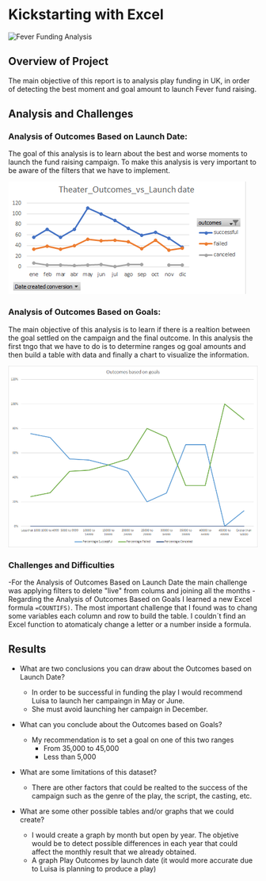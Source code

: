 # Kickstarting with Excel

![Fever Funding Analysis](https://guiauniversitaria.mx/en-el-dia-mundial-del-teatro-las-10-obras-de-teatro-mas-exitosas-de-la-historia/)

## Overview of Project

The main objective of this report is to analysis play funding in UK, in order of detecting the best moment and goal amount to launch Fever fund raising.

## Analysis and Challenges

### Analysis of Outcomes Based on Launch Date: 

The goal of this analysis is to learn about the best and worse moments to launch the fund raising campaign. To make this analysis is very important to be aware of the filters that we have to implement. 

![Analysis of Outcomes Based on Launch Date](https://github.com/FernandoLaguna/kickstarteranalysis/blob/main/Resources/Theater_Outcomes_vs_Launch.png)

### Analysis of Outcomes Based on Goals: 
The main objective of this analysis is to learn if there is a realtion between the goal settled on the campaign and the final outcome. In this analysis the first tngo that we have to do is to determine ranges og goal amounts and then build a table with data and finally a chart to visualize the information. 

![Analysis of Outcomes Based on Goals](https://github.com/FernandoLaguna/kickstarteranalysis/blob/main/Resources/Outcomes_vs_Goals.png)

### Challenges and Difficulties
-For the Analysis of Outcomes Based on Launch Date the main challenge was applying filters to delete "live" from colums and joining all the months
-Regarding the Analysis of Outcomes Based on Goals I learned a new Excel formula `=COUNTIFS)`. The most important challenge that I found was to chang some variables each column and row to build the table. I couldn´t find an Excel function to atomaticaly change a letter or a number inside a formula.

## Results

- What are two conclusions you can draw about the Outcomes based on Launch Date?
  - In order to be successful in funding the play I would recommend Luisa to launch her campaingn in May or June.
  - She must avoid launching her campaign in December.

- What can you conclude about the Outcomes based on Goals?
  - My recommendation is to set a goal on one of this two ranges
    - From 35,000 to 45,000
    - Less than 5,000

- What are some limitations of this dataset?
  - There are other factors that could be realted to the success of the campaign such as the genre of the play, the script, the casting, etc. 

- What are some other possible tables and/or graphs that we could create?
  - I would create a graph by month but open by year. The objetive would be to detect possible differences in each year that could affect the monthly result that we already obtained.
  - A graph Play Outcomes by launch date (it would more accurate due to Luisa is planning to produce a play)
  
